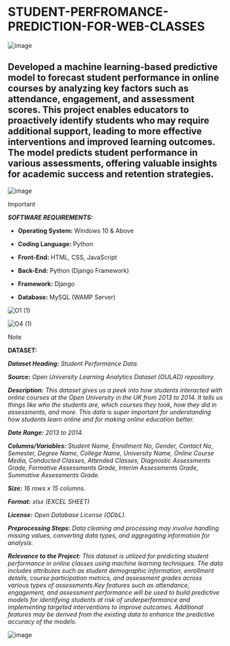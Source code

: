 # STUDENT-PERFROMANCE-PREDICTION-FOR-WEB-CLASSES

![image](https://github.com/user-attachments/assets/1d0dadfa-4e4f-444c-8ede-9256e94d8a54)

## Developed a machine learning-based predictive model to forecast student performance in online courses by analyzing key factors such as attendance, engagement, and assessment scores. This project enables educators to proactively identify students who may require additional support, leading to more effective interventions and improved learning outcomes. The model predicts student performance in various assessments, offering valuable insights for academic success and retention strategies.

![image](https://github.com/user-attachments/assets/b89136a8-ecbd-4adb-b9bc-a0cc3e943a62)


 > [!IMPORTANT]
> _**SOFTWARE REQUIREMENTS:**_
>
> - **Operating System:** Windows 10 & Above
> 
> - **Coding Language:** Python
>
> - **Front-End:** HTML, CSS, JavaScript
>
> - **Back-End:** Python (Django Framework)
>
> - **Framework:** Django
>
> - **Database:** MySQL (WAMP Server)

![O1 (1)](https://github.com/user-attachments/assets/48a0b4f2-6f75-44c3-8fb8-1e557a250fca)

![O4 (1)](https://github.com/user-attachments/assets/87ba2c89-c33f-453a-a312-538aea595861)


> [!NOTE]
>
> **DATASET:**
>
>_**Dataset Heading:** Student Performance Data._
>
>_**Source:** Open University Learning Analytics Dataset (OULAD) repository._
>
>_**Description:** This dataset gives us a peek into how students interacted with online courses at the Open University in the UK from 2013 to 2014. It tells us things like who the students are, which  courses they took, how they did in assessments, and more. This data is super important for understanding how students learn online and for making online education better._
>
>_**Date Range:** 2013 to 2014._
>
>_**Columns/Variables:** Student Name, Enrollment No, Gender, Contact No, Semester, Degree Name, College Name, University Name, Online Course Media, Conducted Classes, Attended Classes, Diagnostic Assessments Grade, Formative Assessments Grade, Interim Assessments Grade, Summative Assessments Grade._
>
>_**Size:** 16 rows x 15 columns._
>
>_**Format:** xlsx (EXCEL SHEET)_
>
>_**License:** Open Database License (ODbL)._
>
>_**Preprocessing Steps:** Data cleaning and processing may involve handling missing values, converting data types, and aggregating information for analysis._
>
>_**Relevance to the Project:** This dataset is utilized for predicting student performance in online classes using machine learning techniques. The data includes attributes such as student demographic information, enrollment details, course participation metrics, and assessment grades across various types of assessments.Key features such as attendance, engagement, and assessment performance will be used to build predictive models for identifying students at risk of underperformance and implementing targeted interventions to improve outcomes. Additional features may be derived from the existing data to enhance the predictive
accuracy of the models._

![image](https://github.com/user-attachments/assets/237e54e5-09aa-49f1-a558-63f789339638)





